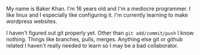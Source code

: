 My name is Baker Khan. I'm 16 years old and I'm a mediocre programmer. I like linux and I especially like configuring it.
I'm currently learning to make wordpress websites.

I haven't figured out git properly yet. Other than `git add/commit/push` I know nothing.
Things like branches, pulls, merges. Anything else git or github related I haven't really needed to learn so I may be a bad collaborator.
